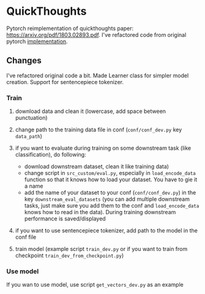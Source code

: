 # QuickThoughts

Pytorch reimplementation of quickthoughts paper: https://arxiv.org/pdf/1803.02893.pdf. I've refactored code from 
original pytorch [implementation](https://github.com/jcaip/quickthoughts). 

## Changes

I've refactored original code a bit. Made Learner class for simpler model creation. Support for sentencepiece tokenizer.
### Train

1. download data and clean it (lowercase, add space between punctuation)
2. change path to the training data file in conf (`conf/conf_dev.py` key `data_path`)
3. if you want to evaluate during training on some downstream task (like classification), do following:

      - download downstream dataset, clean it like training data)
      - change script in `src_custom/eval.py`, especially in `load_encode_data` function so that it knows 
      how to load your dataset. You have to gie it a name
      - add the name of your dataset to your conf (`conf/conf_dev.py`) in the key `downstream_eval_datasets` 
      (you can add multiple downstream tasks, just make sure you add them to the conf and `load_encode_data` 
      knows how to read in the data). During training downstream performance is saved/displayed
4. if you want to use sentencepiece tokenizer, add path to the model in the conf file 
5. train model (example script `train_dev.py` or if you want to train from checkpoint `train_dev_from_checkpoint.py`)

### Use model

If you wan to use model, use script `get_vectors_dev.py` as an example
     


